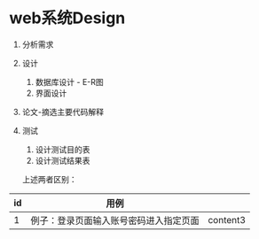 # web系统Design

1. 分析需求
2. 设计
	1. 数据库设计 - E-R图
	2. 界面设计
3. 论文-摘选主要代码解释
4. 测试
	1. 设计测试目的表
	2. 设计测试结果表

   上述两者区别：

|id|用例||
|-|-|-|
|1|例子：登录页面输入账号密码进入指定页面|content3|
